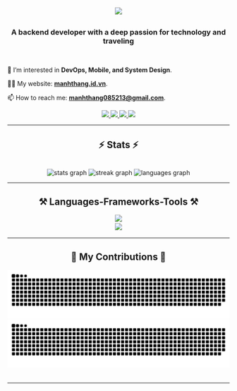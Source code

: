 <h1 align="center">
    <img src="https://readme-typing-svg.herokuapp.com/?font=Righteous&size=35&center=true&vCenter=true&width=500&height=70&duration=4000&lines=Hi+There!+👋;+I'm+Thang!;" />
</h1>

<h3 align="center">A backend developer with a deep passion for technology and traveling</h3>

<br/>


<div align="left">
 
 🔭 I’m interested in **DevOps, Mobile, and System Design**.

 👨‍💻 My website: **<a href="https://manhthang.id.vn" target="_blank">manhthang.id.vn</a>**.
  
 📫 How to reach me: **<a href="mailto:manhthang085213@gmail.com">manhthang085213@gmail.com</a>**.

 </div>

<div align="center"> 
  <a href="mailto:manhthang085213@gmail.com">
    <img src="https://img.shields.io/badge/Gmail-333333?style=for-the-badge&logo=gmail&logoColor=red" />
  </a>
  <a href="https://www.linkedin.com/in/mthangit" target="_blank">
    <img src="https://img.shields.io/badge/LinkedIn-0077B5?style=for-the-badge&logo=linkedin&logoColor=white" target="_blank" />
  </a>
  <a href="https://manhthang.id.vn" target="_blank">
     <img src="https://img.shields.io/badge/Portfolio-FF5722?style=for-the-badge&logo=todoist&logoColor=white" target="_blank" /> <!-- sqlite, safari, google-chrome are other good icon options -->
  </a>
    <a href="t.me/mthangit" target="_blank">
     <img src="https://img.shields.io/badge/Telegram-2CA5E0?style=for-the-badge&logo=telegram&logoColor=white" target="_blank" /> <!-- sqlite, safari, google-chrome are other good icon options -->
  </a>
</div>

 <hr/>



###
<h2 align="center">⚡ Stats ⚡</h2>
<br>
<div align="center" >
  <img src="https://github-readme-stats.vercel.app/api?username=mthangit&hide_title=false&show_icons=true&rank_icon=github&include_all_commits=true&count_private=true&disable_animations=false&theme=react&locale=en&hide_border=false&hide=stars,issues&show=prs_merged,prs_merged_percentage"alt="stats graph"  />
  <img  src="https://streak-stats.demolab.com?user=mthangit&locale=en&mode=daily&theme=react&hide_border=false&border_radius=5" alt="streak graph"  />
    <img src="https://github-readme-stats.vercel.app/api/top-langs?username=mthangit&locale=en&hide_title=false&layout=donut&langs_count=5&theme=react&hide_border=false&hide=HTML,CSS,SCSS,Blade&size_weight=0.5&count_weight=0.5" alt="languages graph"  />
<!--       <img width=325 align="center" src="https://github-readme-stats-salesp07.vercel.app/api/top-langs/?username=salesp07&hide=HTML&langs_count=8&layout=compact&theme=react&border_radius=10&size_weight=0.5&count_weight=0.5&exclude_repo=github-readme-stats" alt="top langs" /> -->
</div> 
<hr/>

<h2 align="center">⚒️ Languages-Frameworks-Tools ⚒️</h2>
<div align="center">
<p align="center">
    <img src="https://skillicons.dev/icons?i=js,html,css,py,cpp,cs,php,java,latex,git" /><br>
    <img src="https://skillicons.dev/icons?i=nodejs,react,typescript,firebase,mongodb,mysql,flask,laravel,github,docker,postman,androidstudio" /><br>
</p>
</div>
<hr/>

<div align="center">
  <h2>🐍 My Contributions 🐍</h2>
<picture>
  <source media="(prefers-color-scheme: dark)" srcset="https://raw.githubusercontent.com/mthangit/mthangit/output/github-contribution-grid-snake-dark.svg">
  <source media="(prefers-color-scheme: light)" srcset="https://raw.githubusercontent.com/mthangit/mthangit/output/github-contribution-grid-snake.svg">
  <img alt="github contribution grid snake animation" src="https://raw.githubusercontent.com/mthangit/mthangit/output/github-contribution-grid-snake.svg">
</picture>

  <img alt="snake eating my contributions" src="https://raw.githubusercontent.com/mthangit/mthangit/output/github-contribution-grid-snake.svg" />
  <br/><br/>
</div>
<hr/>

